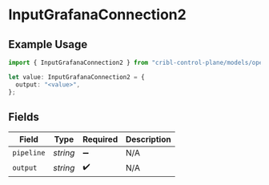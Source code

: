 # InputGrafanaConnection2

## Example Usage

```typescript
import { InputGrafanaConnection2 } from "cribl-control-plane/models/operations";

let value: InputGrafanaConnection2 = {
  output: "<value>",
};
```

## Fields

| Field              | Type               | Required           | Description        |
| ------------------ | ------------------ | ------------------ | ------------------ |
| `pipeline`         | *string*           | :heavy_minus_sign: | N/A                |
| `output`           | *string*           | :heavy_check_mark: | N/A                |